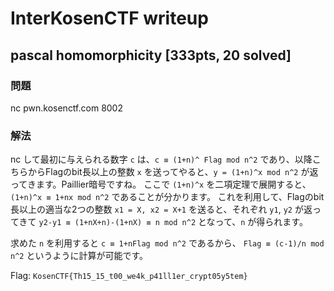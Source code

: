 # InterKosenCTF writeup

## pascal homomorphicity [333pts, 20 solved]

### 問題
nc pwn.kosenctf.com 8002


### 解法
nc して最初に与えられる数字 `c` は、`c ≡ (1+n)^ Flag mod n^2` であり、以降こちらからFlagのbit長以上の整数 `x` を送ってやると、`y = (1+n)^x mod n^2` が返ってきます。Paillier暗号ですね。
ここで `(1+n)^x` を二項定理で展開すると、
`(1+n)^x ≡ 1+nx mod n^2`
であることが分かります。
これを利用して、Flagのbit長以上の適当な2つの整数 `x1 = X, x2 = X+1` を送ると、それぞれ `y1`, `y2` が返ってきて
`y2-y1 ≡ (1+nX+n)-(1+nX) ≡ n mod n^2`
となって、`n` が得られます。

求めた `n` を利用すると `c ≡ 1+nFlag mod n^2` であるから、
`Flag ≡ (c-1)/n mod n^2`
というように計算が可能です。

Flag: `KosenCTF{Th15_15_t00_we4k_p41ll1er_crypt05y5tem}`
